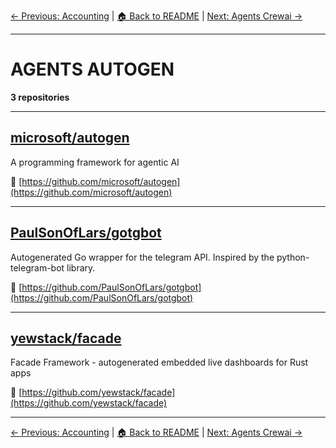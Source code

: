 [← Previous: Accounting](accounting.txt) | [🏠 Back to README](../README.md) | [Next: Agents Crewai →](agents-crewai.txt)

---

# AGENTS AUTOGEN

**3 repositories**

---

## [microsoft/autogen](https://github.com/microsoft/autogen)

A programming framework for agentic AI

🔗 [https://github.com/microsoft/autogen](https://github.com/microsoft/autogen)

---

## [PaulSonOfLars/gotgbot](https://github.com/PaulSonOfLars/gotgbot)

Autogenerated Go wrapper for the telegram API. Inspired by the python-telegram-bot library.

🔗 [https://github.com/PaulSonOfLars/gotgbot](https://github.com/PaulSonOfLars/gotgbot)

---

## [yewstack/facade](https://github.com/yewstack/facade)

Facade Framework - autogenerated embedded live dashboards for Rust apps

🔗 [https://github.com/yewstack/facade](https://github.com/yewstack/facade)

---


[← Previous: Accounting](accounting.txt) | [🏠 Back to README](../README.md) | [Next: Agents Crewai →](agents-crewai.txt)
